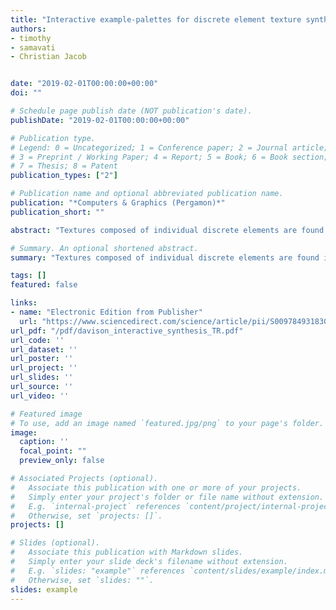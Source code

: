 ```yaml
---
title: "Interactive example-palettes for discrete element texture synthesis"
authors:
- timothy
- samavati
- Christian Jacob


date: "2019-02-01T00:00:00+00:00"
doi: ""

# Schedule page publish date (NOT publication's date).
publishDate: "2019-02-01T00:00:00+00:00"

# Publication type.
# Legend: 0 = Uncategorized; 1 = Conference paper; 2 = Journal article;
# 3 = Preprint / Working Paper; 4 = Report; 5 = Book; 6 = Book section;
# 7 = Thesis; 8 = Patent
publication_types: ["2"]

# Publication name and optional abbreviated publication name.
publication: "*Computers & Graphics (Pergamon)*"
publication_short: ""

abstract: "Textures composed of individual discrete elements are found in everything from human-made glass-tilings to forests and tropical coral. We propose an interactive sketch-based system for synthesizing scenes consisting of many discrete element textures. We have implemented an example-palette, a design window where a user can use our sketch-based tools to create discrete element textures and then paint those textures into a scene or back into the example-palette to create new textures. Our interactive sketch-based tools use a new and fast region-growing algorithm that iteratively synthesizes new elements around previously synthesized elements. To support discrete element textures with different scales in the same output, we parameterize our region-growing algorithm on a per-element basis. Our method is capable of synthesizing structured and stochastic example discrete element textures. We explore …"

# Summary. An optional shortened abstract.
summary: "Textures composed of individual discrete elements are found in everything from human-made glass-tilings to forests and tropical coral. We propose an interactive sketch-based system for synthesizing scenes consisting of many discrete element textures. We have implemented an example-palette, a design window where a user can use our sketch-based tools to create discrete element textures and then paint those textures into a scene or back into the example-palette to create new textures. Our interacti..."

tags: []
featured: false

links:
- name: "Electronic Edition from Publisher"
  url: "https://www.sciencedirect.com/science/article/pii/S0097849318301778"
url_pdf: "/pdf/davison_interactive_synthesis_TR.pdf"
url_code: ''
url_dataset: ''
url_poster: ''
url_project: ''
url_slides: ''
url_source: ''
url_video: ''

# Featured image
# To use, add an image named `featured.jpg/png` to your page's folder. 
image:
  caption: ''
  focal_point: ""
  preview_only: false

# Associated Projects (optional).
#   Associate this publication with one or more of your projects.
#   Simply enter your project's folder or file name without extension.
#   E.g. `internal-project` references `content/project/internal-project/index.md`.
#   Otherwise, set `projects: []`.
projects: []

# Slides (optional).
#   Associate this publication with Markdown slides.
#   Simply enter your slide deck's filename without extension.
#   E.g. `slides: "example"` references `content/slides/example/index.md`.
#   Otherwise, set `slides: ""`.
slides: example
---
```

